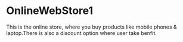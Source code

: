 # OnlineWebStore1
This is the online store, where you buy products like mobile phones &amp; laptop.There is also a discount option where user take benfit.

